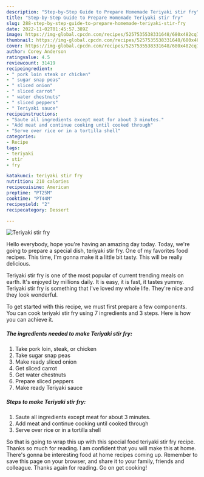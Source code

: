 ```yaml
---
description: "Step-by-Step Guide to Prepare Homemade Teriyaki stir fry"
title: "Step-by-Step Guide to Prepare Homemade Teriyaki stir fry"
slug: 288-step-by-step-guide-to-prepare-homemade-teriyaki-stir-fry
date: 2022-11-02T01:45:57.389Z
image: https://img-global.cpcdn.com/recipes/5257535538331648/680x482cq70/teriyaki-stir-fry-recipe-main-photo.jpg
thumbnail: https://img-global.cpcdn.com/recipes/5257535538331648/680x482cq70/teriyaki-stir-fry-recipe-main-photo.jpg
cover: https://img-global.cpcdn.com/recipes/5257535538331648/680x482cq70/teriyaki-stir-fry-recipe-main-photo.jpg
author: Corey Anderson
ratingvalue: 4.5
reviewcount: 31419
recipeingredient:
- " pork loin steak or chicken"
- " sugar snap peas"
- " sliced onion"
- " sliced carrot"
- " water chestnuts"
- " sliced peppers"
- " Teriyaki sauce"
recipeinstructions:
- "Saute all ingredients except meat for about 3 minutes."
- "Add meat and continue cooking until cooked through"
- "Serve over rice or in a tortilla shell"
categories:
- Recipe
tags:
- teriyaki
- stir
- fry

katakunci: teriyaki stir fry 
nutrition: 210 calories
recipecuisine: American
preptime: "PT25M"
cooktime: "PT44M"
recipeyield: "2"
recipecategory: Dessert

---
```



![Teriyaki stir fry](https://img-global.cpcdn.com/recipes/5257535538331648/680x482cq70/teriyaki-stir-fry-recipe-main-photo.jpg)

Hello everybody, hope you're having an amazing day today. Today, we're going to prepare a special dish, teriyaki stir fry. One of my favorites food recipes. This time, I'm gonna make it a little bit tasty. This will be really delicious.



Teriyaki stir fry is one of the most popular of current trending meals on earth. It's enjoyed by millions daily. It is easy, it is fast, it tastes yummy. Teriyaki stir fry is something that I've loved my whole life. They're nice and they look wonderful.


To get started with this recipe, we must first prepare a few components. You can cook teriyaki stir fry using 7 ingredients and 3 steps. Here is how you can achieve it.

<!--inarticleads1-->

##### The ingredients needed to make Teriyaki stir fry:

1. Take  pork loin, steak, or chicken
1. Take  sugar snap peas
1. Make ready  sliced onion
1. Get  sliced carrot
1. Get  water chestnuts
1. Prepare  sliced peppers
1. Make ready  Teriyaki sauce




<!--inarticleads2-->

##### Steps to make Teriyaki stir fry:

1. Saute all ingredients except meat for about 3 minutes.
1. Add meat and continue cooking until cooked through
1. Serve over rice or in a tortilla shell




So that is going to wrap this up with this special food teriyaki stir fry recipe. Thanks so much for reading. I am confident that you will make this at home. There's gonna be interesting food at home recipes coming up. Remember to save this page on your browser, and share it to your family, friends and colleague. Thanks again for reading. Go on get cooking!
